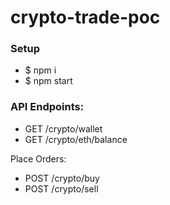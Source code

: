 # crypto-trade-poc

### Setup
  - $ npm i
  - $ npm start


### API Endpoints:

 - GET /crypto/wallet
 - GET /crypto/eth/balance

Place Orders:
 - POST /crypto/buy
 - POST /crypto/sell
